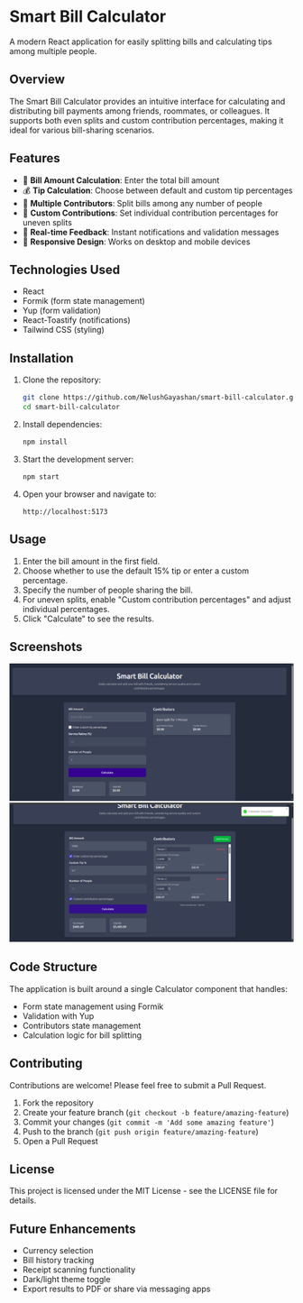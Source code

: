 # Smart Bill Calculator

A modern React application for easily splitting bills and calculating tips among multiple people.

## Overview

The Smart Bill Calculator provides an intuitive interface for calculating and distributing bill payments among friends, roommates, or colleagues. It supports both even splits and custom contribution percentages, making it ideal for various bill-sharing scenarios.

## Features

- 🧮 **Bill Amount Calculation**: Enter the total bill amount
- 💰 **Tip Calculation**: Choose between default and custom tip percentages
- 👥 **Multiple Contributors**: Split bills among any number of people
- 🔄 **Custom Contributions**: Set individual contribution percentages for uneven splits
- 🎯 **Real-time Feedback**: Instant notifications and validation messages
- 📱 **Responsive Design**: Works on desktop and mobile devices

## Technologies Used

- React
- Formik (form state management)
- Yup (form validation)
- React-Toastify (notifications)
- Tailwind CSS (styling)

## Installation

1. Clone the repository:
   ```bash
   git clone https://github.com/NelushGayashan/smart-bill-calculator.git
   cd smart-bill-calculator
   ```

2. Install dependencies:
   ```bash
   npm install
   ```

3. Start the development server:
   ```bash
   npm start
   ```

4. Open your browser and navigate to:
   ```
   http://localhost:5173
   ```

## Usage

1. Enter the bill amount in the first field.
2. Choose whether to use the default 15% tip or enter a custom percentage.
3. Specify the number of people sharing the bill.
4. For uneven splits, enable "Custom contribution percentages" and adjust individual percentages.
5. Click "Calculate" to see the results.

## Screenshots

![img_1.png](img_1.png)
![img_2.png](img_2.png)

## Code Structure

The application is built around a single Calculator component that handles:
- Form state management using Formik
- Validation with Yup
- Contributors state management
- Calculation logic for bill splitting

## Contributing

Contributions are welcome! Please feel free to submit a Pull Request.

1. Fork the repository
2. Create your feature branch (`git checkout -b feature/amazing-feature`)
3. Commit your changes (`git commit -m 'Add some amazing feature'`)
4. Push to the branch (`git push origin feature/amazing-feature`)
5. Open a Pull Request

## License

This project is licensed under the MIT License - see the LICENSE file for details.

## Future Enhancements

- Currency selection
- Bill history tracking
- Receipt scanning functionality
- Dark/light theme toggle
- Export results to PDF or share via messaging apps